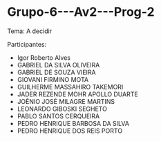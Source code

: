 # Grupo-6---Av2---Prog-2

Tema: A decidir

Participantes:
- Igor Roberto Alves
- GABRIEL DA SILVA OLIVEIRA
- GABRIEL DE SOUZA VIEIRA
- GIOVANI FIRMINO MOTA
- GUILHERME MASSAHIRO TAKEMORI
- JADER REZENDE MOHR APOLLO DUARTE
- JOÊNIO JOSÉ MILAGRE MARTINS
- LEONARDO GIBOSKI SEGHETO
- PABLO SANTOS CERQUEIRA
- PEDRO HENRIQUE BARBOSA DA SILVA
- PEDRO HENRIQUE DOS REIS PORTO
